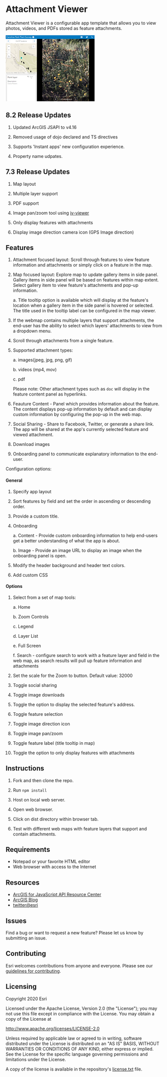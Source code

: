 # Attachment Viewer

Attachment Viewer is a configurable app template that allows you to view photos, videos, and PDFs stored as feature attachments.

![Attachment Viewer Preview](images/attachment-viewer.png)


## 8.2 Release Updates

1. Updated ArcGIS JSAPI to v4.16

2. Removed usage of dojo declared and TS directives

3. Supports 'Instant apps' new configuration experience.

4.  Property name udpates. 

## 7.3 Release Updates

1. Map layout

2. Multiple layer support

3. PDF support

4. Image pan/zoom tool using [iv-viewer](https://github.com/s-yadav/iv-viewer)

5. Only display features with attachments

6. Display image direction camera icon (GPS Image direction)

## Features

1. Attachment focused layout: Scroll through features to view feature information and attachments or simply click on a feature in the map.

2. Map focused layout: Explore map to update gallery items in side panel. Gallery items in side panel will be based on features within map extent. Select gallery item to view feature's attachments and pop-up information.

   a. Title tooltip option is available which will display at the feature's location when a gallery item in the side panel is hovered or selected. The title used in the tooltip label can be configured in the map viewer.

3. If the webmap contains multiple layers that support attachments, the end-user has the ability to select which layers' attachments to view from a dropdown menu.

4. Scroll through attachments from a single feature.

5. Supported attachment types:

   a. images(jpeg, jpg, png, gif)

   b. videos (mp4, mov)

   c. pdf

   Please note: Other attachment types such as `doc` will display in the feature content panel as hyperlinks.

6. Feauture Content - Panel which provides information about the feature. The content displays pop-up information by default and can display custom information by configuring the pop-up in the web map.

7. Social Sharing - Share to Facebook, Twitter, or generate a share link. The app will be shared at the app's currently selected feature and viewed attachment.

8. Download images

9. Onboarding panel to communicate explanatory information to the end-user.

Configuration options:

#### General

1. Specify app layout

2. Sort features by field and set the order in ascending or descending order.

3. Provide a custom title.

4. Onboarding

   a. Content - Provide custom onboarding information to help end-users get a better understanding of what the app is about.

   b. Image - Provide an image URL to display an image when the onboarding panel is open.

5. Modify the header background and header text colors.

6. Add custom CSS

#### Options

1. Select from a set of map tools:

   a. Home

   b. Zoom Controls

   c. Legend

   d. Layer List

   e. Full Screen

   f. Search - configure search to work with a feature layer and field in the web map, as search results will pull up feature information and attachments

2. Set the scale for the Zoom to button. Default value: 32000

3. Toggle social sharing

4. Toggle image downloads

5. Toggle the option to display the selected feature's address.

6. Toggle feature selection

7. Toggle image direction icon

8. Toggle image pan/zoom

9. Toggle feature label (title tooltip in map)

10. Toggle the option to only display features with attachments

## Instructions

1. Fork and then clone the repo.

2. Run `npm install`

3. Host on local web server.

4. Open web browser.

5. Click on dist directory within browser tab.

6. Test with different web maps with feature layers that support and contain attachments.

## Requirements

- Notepad or your favorite HTML editor
- Web browser with access to the Internet

## Resources

- [ArcGIS for JavaScript API Resource Center](http://help.arcgis.com/en/webapi/javascript/arcgis/index.html)
- [ArcGIS Blog](http://blogs.esri.com/esri/arcgis/)
- [twitter@esri](http://twitter.com/esri)

## Issues

Find a bug or want to request a new feature? Please let us know by submitting an issue.

## Contributing

Esri welcomes contributions from anyone and everyone. Please see our [guidelines for contributing](https://github.com/esri/contributing).

## Licensing

Copyright 2020 Esri

Licensed under the Apache License, Version 2.0 (the "License");
you may not use this file except in compliance with the License.
You may obtain a copy of the License at

http://www.apache.org/licenses/LICENSE-2.0

Unless required by applicable law or agreed to in writing, software
distributed under the License is distributed on an "AS IS" BASIS,
WITHOUT WARRANTIES OR CONDITIONS OF ANY KIND, either express or implied.
See the License for the specific language governing permissions and
limitations under the License.

A copy of the license is available in the repository's [license.txt](License.txt) file.
